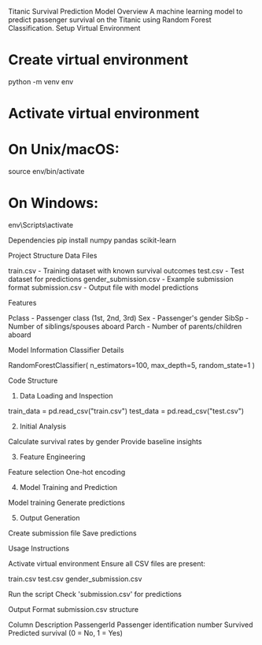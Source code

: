 Titanic Survival Prediction Model
Overview
A machine learning model to predict passenger survival on the Titanic using Random Forest Classification.
Setup
Virtual Environment

# Create virtual environment
python -m venv env

# Activate virtual environment
# On Unix/macOS:
source env/bin/activate
# On Windows:
env\Scripts\activate

Dependencies
pip install numpy pandas scikit-learn

Project Structure
Data Files

train.csv - Training dataset with known survival outcomes
test.csv - Test dataset for predictions
gender_submission.csv - Example submission format
submission.csv - Output file with model predictions

Features

Pclass - Passenger class (1st, 2nd, 3rd)
Sex - Passenger's gender
SibSp - Number of siblings/spouses aboard
Parch - Number of parents/children aboard

Model Information
Classifier Details

RandomForestClassifier(
    n_estimators=100,
    max_depth=5,
    random_state=1
)

Code Structure
1. Data Loading and Inspection

train_data = pd.read_csv("train.csv")
test_data = pd.read_csv("test.csv")

2. Initial Analysis

Calculate survival rates by gender
Provide baseline insights

3. Feature Engineering

Feature selection
One-hot encoding

4. Model Training and Prediction

Model training
Generate predictions

5. Output Generation

Create submission file
Save predictions

Usage Instructions

Activate virtual environment
Ensure all CSV files are present:

train.csv
test.csv
gender_submission.csv


Run the script
Check 'submission.csv' for predictions

Output Format
submission.csv structure

Column         Description
PassengerId    Passenger identification number
Survived       Predicted survival (0 = No, 1 = Yes)
